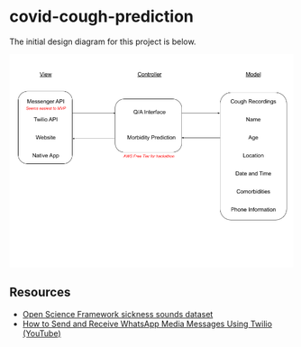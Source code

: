 # covid-cough-prediction

The initial design diagram for this project is below.

![Design Diagram](design_diagram.png)

## Resources

- [Open Science Framework sickness sounds dataset](https://osf.io/4pt2s/)
- [How to Send and Receive WhatsApp Media Messages Using Twilio (YouTube)](https://www.youtube.com/watch?v=fKi4oXu6lsI)
